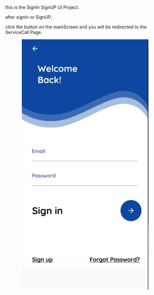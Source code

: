 this is the SignIn SignUP UI Project.

after signIn or SignUP, 

click the button on the mainScreen and you will be redirected to the ServiceCall Page.

<div align="center">
    <img src="SignIn.JPG" width="400px"</img> 
</div>
